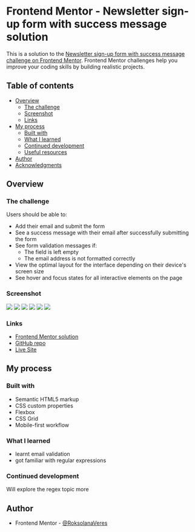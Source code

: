 # Frontend Mentor - Newsletter sign-up form with success message solution

This is a solution to the [Newsletter sign-up form with success message challenge on Frontend Mentor](https://www.frontendmentor.io/challenges/newsletter-signup-form-with-success-message-3FC1AZbNrv). Frontend Mentor challenges help you improve your coding skills by building realistic projects.

## Table of contents

- [Overview](#overview)
  - [The challenge](#the-challenge)
  - [Screenshot](#screenshot)
  - [Links](#links)
- [My process](#my-process)
  - [Built with](#built-with)
  - [What I learned](#what-i-learned)
  - [Continued development](#continued-development)
  - [Useful resources](#useful-resources)
- [Author](#author)
- [Acknowledgments](#acknowledgments)

## Overview

### The challenge

Users should be able to:

- Add their email and submit the form
- See a success message with their email after successfully submitting the form
- See form validation messages if:
  - The field is left empty
  - The email address is not formatted correctly
- View the optimal layout for the interface depending on their device's screen size
- See hover and focus states for all interactive elements on the page

### Screenshot

![](./screenshots/desktop_empty.png)
![](./screenshots/desktop_error.png)
![](./screenshots/desktop_success.png)
![](./screenshots/mobile_empty.png)
![](./screenshots/mobile_error.png)
![](./screenshots/mobile_success.png)

### Links

- [Frontend Mentor solution](https://www.frontendmentor.io/solutions/responsive-tip-calculator-app-Dgneqi3k7t)
- [GitHub repo](https://github.com/RoksolanaVeres/tip-calculator-app)
- [Live Site](https://roksolanaveres.github.io/tip-calculator-app/)

## My process

### Built with

- Semantic HTML5 markup
- CSS custom properties
- Flexbox
- CSS Grid
- Mobile-first workflow

### What I learned

- learnt email validation
- got familiar with regular expressions

### Continued development

Will explore the regex topic more

## Author

- Frontend Mentor - [@RoksolanaVeres](https://www.frontendmentor.io/profile/RoksolanaVeres)
